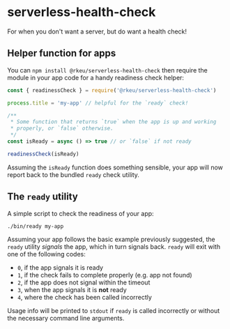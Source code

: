 # serverless-health-check

For when you don't want a server, but do want a health check!

## Helper function for apps

You can `npm install @rkeu/serverless-health-check` then require the module in your app code for a handy readiness check helper:

```js
const { readinessCheck } = require('@rkeu/serverless-health-check')

process.title = 'my-app' // helpful for the `ready` check!

/**
 * Some function that returns `true` when the app is up and working
 * properly, or `false` otherwise.
 */
const isReady = async () => true // or `false` if not ready

readinessCheck(isReady)
```

Assuming the `isReady` function does something sensible, your app will now report back to the bundled `ready` check utility.

## The `ready` utility

A simple script to check the readiness of your app:

```sh
./bin/ready my-app
```

Assuming your app follows the basic example previously suggested, the `ready` utility _signals_ the app, which in turn signals back.
`ready` will exit with one of the following codes:
  - `0`, if the app signals it is ready
  - `1`, if the check fails to complete properly (e.g. app not found)
  - `2`, if the app does not signal within the timeout
  - `3`, when the app signals it is **not** ready
  - `4`, where the check has been called incorrectly

Usage info will be printed to `stdout` if `ready` is called incorrectly or without the necessary command line arguments.
